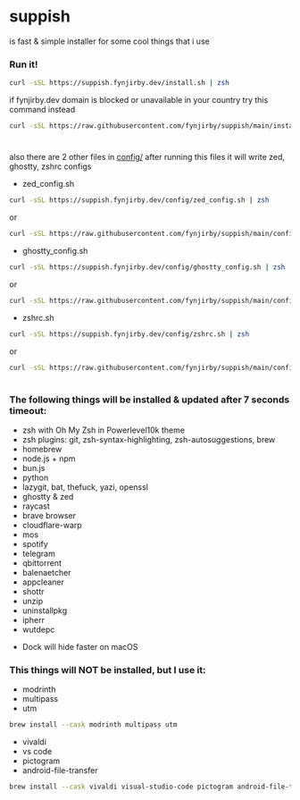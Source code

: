 # suppish
is fast & simple installer for some cool things that i use

### Run it!
```zsh
curl -sSL https://suppish.fynjirby.dev/install.sh | zsh
```
if fynjirby.dev domain is blocked or unavailable in your country try this command instead
```zsh
curl -sSL https://raw.githubusercontent.com/fynjirby/suppish/main/install.sh | zsh
```
#
also there are 2 other files in [config/](https://github.com/fynjirby/suppish/tree/main/config)
after running this files it will write zed, ghostty, zshrc configs
- zed_config.sh
```zsh
curl -sSL https://suppish.fynjirby.dev/config/zed_config.sh | zsh
```
or
```zsh
curl -sSL https://raw.githubusercontent.com/fynjirby/suppish/main/config/zed_config.sh | zsh
```

- ghostty_config.sh
```zsh
curl -sSL https://suppish.fynjirby.dev/config/ghostty_config.sh | zsh
```
or
```zsh
curl -sSL https://raw.githubusercontent.com/fynjirby/suppish/main/config/ghostty_config.sh | zsh
```

- zshrc.sh
```zsh
curl -sSL https://suppish.fynjirby.dev/config/zshrc.sh | zsh
```
or
```zsh
curl -sSL https://raw.githubusercontent.com/fynjirby/suppish/main/config/zshrc.sh | zsh
```
#
### The following things will be installed & updated after 7 seconds timeout:
- zsh with Oh My Zsh in Powerlevel10k theme
- zsh plugins: git, zsh-syntax-highlighting, zsh-autosuggestions, brew
- homebrew
- node.js + npm
- bun.js
- python
- lazygit, bat, thefuck, yazi, openssl
- ghostty & zed
- raycast
- brave browser
- cloudflare-warp
- mos
- spotify
- telegram
- qbittorrent
- balenaetcher
- appcleaner
- shottr
- unzip
- uninstallpkg
- ipherr
- wutdepc
* Dock will hide faster on macOS

### This things will NOT be installed, but I use it:
- modrinth
- multipass
- utm
```zsh
brew install --cask modrinth multipass utm
```
- vivaldi
- vs code
- pictogram
- android-file-transfer
```zsh
brew install --cask vivaldi visual-studio-code pictogram android-file-transfer
```
